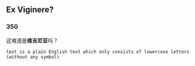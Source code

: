  

## Ex Viginere?

### 350

这难道是**维吉尼亚**吗？

`text is a plain English text which only consists of lowercase letters (without any symbol)`

